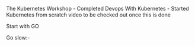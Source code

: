 
The Kubernetes Workshop - Completed
Devops With Kubernetes - Started
Kubernetes from scratch video to be checked out once this is done




Start with GO

Go slow:-


